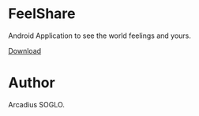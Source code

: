 # FeelShare

Android Application to see the world feelings and yours.

[Download](https://sogloarcadius.github.io/feelshare)

# Author

Arcadius SOGLO.


